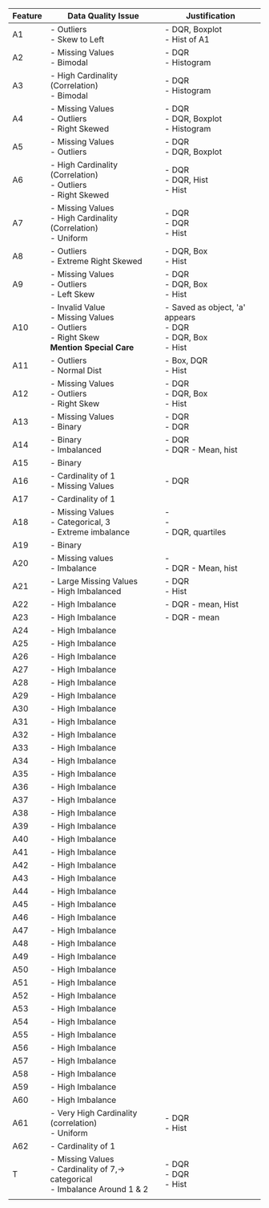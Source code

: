 | Feature | Data Quality Issue                                                                            | Justification                                                   |
| ------- | --------------------------------------------------------------------------------------------- | --------------------------------------------------------------- |
| A1      | - Outliers<br>- Skew to Left                                                                  | - DQR, Boxplot<br>- Hist of A1                                  |
| A2      | - Missing Values<br>- Bimodal                                                                 | - DQR<br>- Histogram                                            |
| A3      | - High Cardinality (Correlation)<br>- Bimodal                                                 | - DQR<br>- Histogram                                            |
| A4      | - Missing Values<br>- Outliers<br>- Right Skewed                                              | - DQR<br>- DQR, Boxplot<br>- Histogram                          |
| A5      | - Missing Values<br>- Outliers                                                                | - DQR<br>- DQR, Boxplot                                         |
| A6      | - High Cardinality (Correlation)<br>- Outliers<br>- Right Skewed                              | - DQR<br>- DQR, Hist<br>- Hist                                  |
| A7      | - Missing Values<br> - High Cardinality (Correlation)<br> - Uniform                           | - DQR<br>- DQR<br>- Hist                                        |
| A8      | - Outliers<br>- Extreme Right Skewed                                                          | - DQR, Box<br>- Hist                                            |
| A9      | - Missing Values<br>- Outliers<br>- Left Skew                                                 | - DQR<br>- DQR, Box<br>- Hist                                   |
| A10     | - Invalid Value<br>- Missing Values<br>- Outliers<br>- Right Skew<br>**Mention Special Care** | - Saved as object, 'a' appears<br>- DQR<br>- DQR, Box<br>- Hist |
| A11     | - Outliers<br>- Normal Dist                                                                   | - Box, DQR<br>- Hist                                            |
| A12     | - Missing Values<br>- Outliers<br>- Right Skew                                                | - DQR<br>- DQR, Box<br>- Hist                                   |
| A13     | - Missing Values<br>- Binary                                                                  | - DQR<br>- DQR                                                  |
| A14     | - Binary<br>- Imbalanced                                                                      | - DQR<br>- DQR - Mean, hist                                     |
| A15     | - Binary                                                                                      |                                                                 |
| A16     | - Cardinality of 1<br>- Missing Values                                                        | - DQR                                                           |
| A17     | - Cardinality of 1                                                                            |                                                                 |
| A18     | - Missing Values<br>- Categorical, 3<br>- Extreme imbalance                                   | -<br>- <br>- DQR, quartiles                                     |
| A19     | - Binary                                                                                      |                                                                 |
| A20     | - Missing values<br>- Imbalance                                                               | -<br>- DQR - Mean, hist                                         |
| A21     | - Large Missing Values<br>- High Imbalanced                                                   | - DQR<br>- Hist                                                 |
| A22     | - High Imbalance                                                                              | - DQR - mean, Hist                                              |
| A23     | - High Imbalance                                                                              | - DQR - mean                                                    |
| A24     | - High Imbalance                                                                              |                                                                 |
| A25     | - High Imbalance                                                                              |                                                                 |
| A26     | - High Imbalance                                                                              |                                                                 |
| A27     | - High Imbalance                                                                              |                                                                 |
| A28     | - High Imbalance                                                                              |                                                                 |
| A29     | - High Imbalance                                                                              |                                                                 |
| A30     | - High Imbalance                                                                              |                                                                 |
| A31     | - High Imbalance                                                                              |                                                                 |
| A32     | - High Imbalance                                                                              |                                                                 |
| A33     | - High Imbalance                                                                              |                                                                 |
| A34     | - High Imbalance                                                                              |                                                                 |
| A35     | - High Imbalance                                                                              |                                                                 |
| A36     | - High Imbalance                                                                              |                                                                 |
| A37     | - High Imbalance                                                                              |                                                                 |
| A38     | - High Imbalance                                                                              |                                                                 |
| A39     | - High Imbalance                                                                              |                                                                 |
| A40     | - High Imbalance                                                                              |                                                                 |
| A41     | - High Imbalance                                                                              |                                                                 |
| A42     | - High Imbalance                                                                              |                                                                 |
| A43     | - High Imbalance                                                                              |                                                                 |
| A44     | - High Imbalance                                                                              |                                                                 |
| A45     | - High Imbalance                                                                              |                                                                 |
| A46     | - High Imbalance                                                                              |                                                                 |
| A47     | - High Imbalance                                                                              |                                                                 |
| A48     | - High Imbalance                                                                              |                                                                 |
| A49     | - High Imbalance                                                                              |                                                                 |
| A50     | - High Imbalance                                                                              |                                                                 |
| A51     | - High Imbalance                                                                              |                                                                 |
| A52     | - High Imbalance                                                                              |                                                                 |
| A53     | - High Imbalance                                                                              |                                                                 |
| A54     | - High Imbalance                                                                              |                                                                 |
| A55     | - High Imbalance                                                                              |                                                                 |
| A56     | - High Imbalance                                                                              |                                                                 |
| A57     | - High Imbalance                                                                              |                                                                 |
| A58     | - High Imbalance                                                                              |                                                                 |
| A59     | - High Imbalance                                                                              |                                                                 |
| A60     | - High Imbalance                                                                              |                                                                 |
| A61     | - Very High Cardinality (correlation)<br>- Uniform                                            | - DQR<br>- Hist                                                 |
| A62     | - Cardinality of 1                                                                            |                                                                 |
| T       | - Missing Values<br>- Cardinality of 7,-> categorical<br>- Imbalance Around 1 & 2             | - DQR<br>- DQR<br>- Hist                                        |
|         |                                                                                               |                                                                 |
